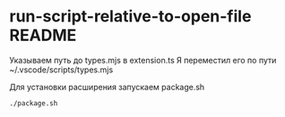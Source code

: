 # run-script-relative-to-open-file README

Указываем путь до types.mjs в extension.ts
Я переместил его по пути ~/.vscode/scripts/types.mjs

Для установки расширения запускаем package.sh

```bash
./package.sh
```
